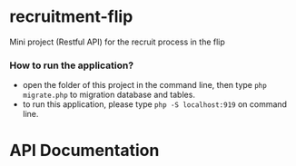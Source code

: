 # recruitment-flip
Mini project (Restful API) for the recruit process in the flip

### How to run the application?

- open the folder of this project in the command line, then type `php migrate.php` to migration database and tables.
- to run this application, please type `php -S localhost:919` on command line.

# API Documentation